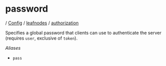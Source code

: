 # password

/ [Config](../../../index.md) / [leafnodes](../../index.md) / [authorization](../index.md) 

Specifies a global password that clients can use to authenticate
the server (requires `user`, exclusive of `token`).

*Aliases*
- `pass`

